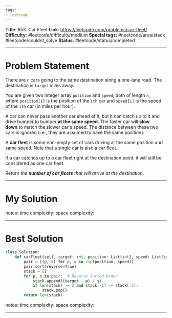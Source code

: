 ```yaml
---
tags:
- leetcode
---
```

**Title**: 853. Car Fleet
**Link**: https://leetcode.com/problems/car-fleet/
**Difficulty**: #leetcode/difficulty/medium 
**Special tags**: #neetcode/area/stack #leetcode/couldnt_solve 
**Status**: #leetcode/status/completed  

---
# Problem Statement
There are `n` cars going to the same destination along a one-lane road. The destination is `target` miles away.

You are given two integer array `position` and `speed`, both of length `n`, where `position[i]` is the position of the `ith` car and `speed[i]` is the speed of the `ith` car (in miles per hour).

A car can never pass another car ahead of it, but it can catch up to it and drive bumper to bumper **at the same speed**. The faster car will **slow down** to match the slower car's speed. The distance between these two cars is ignored (i.e., they are assumed to have the same position).

A **car fleet** is some non-empty set of cars driving at the same position and same speed. Note that a single car is also a car fleet.

If a car catches up to a car fleet right at the destination point, it will still be considered as one car fleet.

Return _the **number of car fleets** that will arrive at the destination_.

---
# My Solution

notes: 
time complexity: 
space complexity: 

---
# Best Solution
```python
class Solution:
    def carFleet(self, target: int, position: List[int], speed: List[int]) -> int:
        pair = [(p, s) for p, s in zip(position, speed)]
        pair.sort(reverse=True)
        stack = []
        for p, s in pair:  # Reverse Sorted Order
            stack.append((target - p) / s)
            if len(stack) >= 2 and stack[-1] <= stack[-2]:
                stack.pop()
        return len(stack)
```
notes: 
time complexity: 
space complexity: 

---

